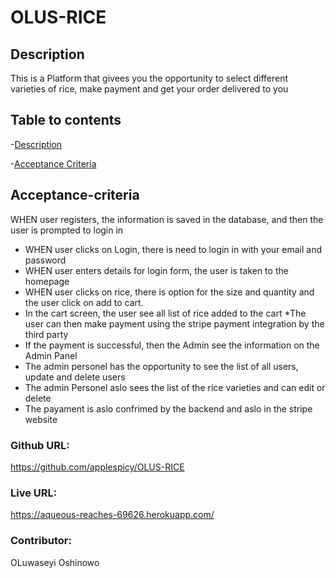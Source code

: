 # OLUS-RICE

## Description
This is a Platform that givees you the opportunity to select different varieties of rice, make payment and get your order delivered to you

## Table to contents

-[Description](#description)

-[Acceptance Criteria](#acceptance-criteria)



## Acceptance-criteria
 WHEN user registers, the information is saved in the database, and then the user is prompted to login in
* WHEN user clicks on Login, there is need to login in with your email and password
* WHEN user enters details for login form, the user is taken  to the homepage
* WHEN user clicks on rice, there is option for the size and quantity and the user click on add to cart.
* In the cart screen, the user see all list of rice added to the cart
*The user can then make payment using the stripe payment integration by the third party
* If the payment is successful, then the Admin see the information on the Admin Panel
* The admin personel has the opportunity to see the list of all users, update and delete users
* The admin Personel aslo sees the list of the rice varieties and can edit or delete
* The payament is aslo confrimed by the backend and aslo in the stripe website


### Github URL: 
https://github.com/applespicy/OLUS-RICE

### Live URL: 
https://aqueous-reaches-69626.herokuapp.com/

### Contributor: 
OLuwaseyi Oshinowo
